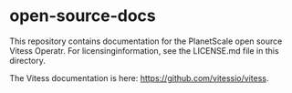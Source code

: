 # open-source-docs

This repository contains documentation for the PlanetScale open source Vitess Operatr. For licensinginformation, see the LICENSE.md file in this directory.

The Vitess documentation is here: https://github.com/vitessio/vitess.
